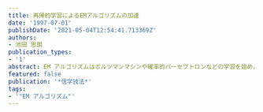 ```yaml
---
title: 再帰的学習によるEMアルゴリズムの加速
date: '1997-07-01'
publishDate: '2021-05-04T12:54:41.713369Z'
authors:
- 池田 思朗
publication_types:
- '1'
abstract: EM アルゴリズムはボルツマンマシンや確率的パーセプトロンなどの学習を始め，HMMやその他隠れた構造を持つ確率分布の学習に対して広く持ちいられている．このアルゴリズムは繰り返し演算により最尤推定を求めるものであり，計算量が少なく実現が容易だが，一般に収束が遅い．一方，統計学の分野でスコアリング法と呼ばれる手法も同様のモデルに対して適用できる繰り返し演算である.これは収束は速いが計算量が多く実現が難しい．本研究では EMアルゴリズムを再帰的に用いてスコアリング法を近似し，EMアルゴリズムを加 速できることを示す．Louis[7]やMeng and Rubin[10]も同様のアプローチを行なっているが，本手法はそれらに比べ，計算量が少なく実現が容易である.計算機実験を交えて結果を示す．
featured: false
publication: '*信学技法*'
tags:
- '"EM アルゴリズム"'
---
```

